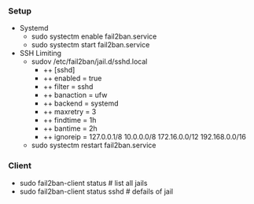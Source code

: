 ### Setup
- Systemd
    - sudo systectm enable fail2ban.service
    - sudo systectm start fail2ban.service
- SSH Limiting
    - sudov /etc/fail2ban/jail.d/sshd.local
        - ++ [sshd]
        - ++ enabled    = true
        - ++ filter     = sshd
        - ++ banaction  = ufw
        - ++ backend    = systemd
        - ++ maxretry   = 3
        - ++ findtime   = 1h
        - ++ bantime    = 2h
        - ++ ignoreip   = 127.0.0.1/8 10.0.0.0/8 172.16.0.0/12 192.168.0.0/16
    - sudo systectm restart fail2ban.service

### Client
- sudo fail2ban-client status # list all jails
- sudo fail2ban-client status sshd # defails of jail
